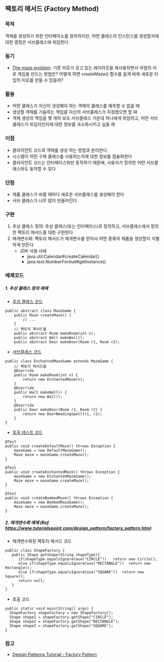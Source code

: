 ## 팩토리 메서드 (Factory Method)

### 목적
객체를 생성하기 위한 인터페이스를 정의하지만, 어떤 클래스의 인스턴스를 생성할지에 대한 결정은 서브클래스에 위임한다

### 동기
- [The maze problem](https://github.com/Hyunhoo-Kwon/DesignPatterens/tree/master/src/main/java/chapter03#the-maze-problem): 기존 미로가 갖고 있는 레이아웃을 재사용하면서 마법의 미로 게임을 만드는 방법은? 어떻게 하면 createMaze() 함수를 쉽게 바꿔 새로운 타입의 미로를 만들 수 있을까?

### 활용
- 어떤 클래스가 자신이 생성해야 하는 객체의 클래스를 예측할 수 없을 때
- 생성할 객체를 기술하는 책임을 자신의 서브클래스가 지정했으면 할 때
- 객체 생성의 책임을 몇 개의 보조 서브클래스 가운데 하나에게 위임하고, 어떤 서브클래스가 위임자인지에 대한 정보를 국소화시키고 싶을 때

### 이점
- 클라이언트 코드와 객체를 생성 하는 방법과 분리한다
- 시스템이 어떤 구체 클래스를 사용하는지에 대한 정보를 캡슐화한다
- 클라이언트 코드는 인터페이스와만 동작하기 때문에, 사용자가 정의한 어떤 서브클래스와도 동작할 수 있다

### 단점
- 제품 클래스가 바뀔 때마다 새로운 서브클래스를 생성해야 한다
- 서브 클래스가 너무 많이 만들어진다

### 구현
1. 추상 클래스 정의: 추상 클래스(또는 인터페이스)로 정의하고, 서브클래스에서 정의한 팩토리 메서드를 대한 구현한다
2. 매개변수화: 팩토리 메서드가 매개변수를 받아서 어떤 종류의 제품을 생성할지 식별하게 만든다
    - JDK 사용 사례
       - java.util.Calendar#createCalendar()
       - java.text.NumberFormat#getInstance()

### 예제코드
##### 1. 추상 클래스 정의 예제
- [추상 클래스 코드](https://github.com/Hyunhoo-Kwon/DesignPatterens/blob/master/src/main/java/chapter03/factorymethod/MazeGame.java)
```
public abstract class MazeGame {
    public Maze createMaze() {
        // ...
    }
    // 팩토리 메서드들
    public abstract Room makeRoom(int n);
    public abstract Wall makeWall();
    public abstract Door makeDoor(Room r1, Room r2);
```

- [서브클래스 코드](https://github.com/Hyunhoo-Kwon/DesignPatterens/blob/master/src/main/java/chapter03/factorymethod/EnchantedMazeGame.java)
```
public class EnchantedMazeGame extends MazeGame {
    // 팩토리 메서드들
    @Override
    public Room makeRoom(int n) {
        return new EnchantedRoom(n);
    }
    @Override
    public Wall makeWall() {
        return new Wall();
    }
    @Override
    public Door makeDoor(Room r1, Room r2) {
        return new DoorNeedingSpell(r1, r2);
    }
}
```

- [호출 테스트 코드](https://github.com/Hyunhoo-Kwon/DesignPatterens/blob/master/src/test/java/chapter03/factorymethod/MazeGameTest.java)
```
@Test
public void createDefaultMaze() throws Exception {
    mazeGame = new DefaultMazeGame();
    Maze maze = mazeGame.createMaze();
}

@Test
public void createEnchantedMaze() throws Exception {
    mazeGame = new EnchantedMazeGame();
    Maze maze = mazeGame.createMaze();
}

@Test
public void createBombedMaze() throws Exception {
    mazeGame = new BombedMazeGame();
    Maze maze = mazeGame.createMaze();
}
```

##### 2. 매개변수화 예제 (Ref. https://www.tutorialspoint.com/design_pattern/factory_pattern.htm)
- 매개변수화된 팩토리 메서드 코드
```
public class ShapeFactory {
   public Shape getShape(String shapeType){
      if(shapeType.equalsIgnoreCase("CIRCLE"))   return new Circle();
      else if(shapeType.equalsIgnoreCase("RECTANGLE"))  return new Rectangle();
      else if(shapeType.equalsIgnoreCase("SQUARE"))  return new Square();
      return null;
   }
}
```

- 호출 코드
```
public static void main(String[] args) {
  ShapeFactory shapeFactory = new ShapeFactory();
  Shape shape1 = shapeFactory.getShape("CIRCLE");
  Shape shape2 = shapeFactory.getShape("RECTANGLE");
  Shape shape3 = shapeFactory.getShape("SQUARE");
}
```

### 참고
- [Design Patterns Tutorial - Factory Pattern](https://www.tutorialspoint.com/design_pattern/factory_pattern.htm)
